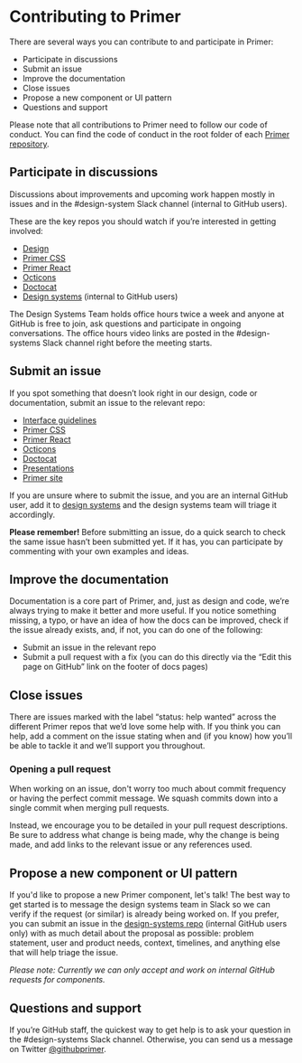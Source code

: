 # Contributing to Primer

There are several ways you can contribute to and participate in Primer:

- Participate in discussions
- Submit an issue
- Improve the documentation
- Close issues
- Propose a new component or UI pattern
- Questions and support

Please note that all contributions to Primer need to follow our code of conduct. You can find the code of conduct in the root folder of each [Primer repository](https://github.com/primer).

## Participate in discussions

Discussions about improvements and upcoming work happen mostly in issues and in the #design-system Slack channel (internal to GitHub users). 

These are the key repos you should watch if you’re interested in getting involved:

- [Design](https://github.com/primer/design)
- [Primer CSS](https://github.com/primer/css)
- [Primer React](https://github.com/primer/components)
- [Octicons](https://github.com/primer/octicons)
- [Doctocat](https://github.com/primer/doctocat)
- [Design systems](https://github.com/github/design-systems) (internal to GitHub users)

The Design Systems Team holds office hours twice a week and anyone at GitHub is free to join, ask questions and participate in ongoing conversations. The office hours video links are posted in the #design-systems Slack channel right before the meeting starts.

## Submit an issue 

If you spot something that doesn’t look right in our design, code or documentation, submit an issue to the relevant repo:

- [Interface guidelines](https://github.com/primer/design) 
- [Primer CSS](https://github.com/primer/css)
- [Primer React](https://github.com/primer/components)
- [Octicons](https://github.com/primer/octicons)
- [Doctocat](https://github.com/primer/doctocat)
- [Presentations](https://github.com/primer/presentations)
- [Primer site](https://github.com/primer/primer.style)

If you are unsure where to submit the issue, and you are an internal GitHub user, add it to [design systems](https://github.com/github/design-systems) and the design systems team will triage it accordingly.

**Please remember!** Before submitting an issue, do a quick search to check the same issue hasn’t been submitted yet. If it has, you can participate by commenting with your own examples and ideas.


## Improve the documentation

Documentation is a core part of Primer, and, just as design and code, we’re always trying to make it better and more useful. If you notice something missing, a typo, or have an idea of how the docs can be improved, check if the issue already exists, and, if not, you can do one of the following:

- Submit an issue in the relevant repo
- Submit a pull request with a fix (you can do this directly via the “Edit this page on GitHub” link on the footer of docs pages)

## Close issues

There are issues marked with the label “status: help wanted” across the different Primer repos that we’d love some help with. If you think you can help, add a comment on the issue stating when and (if you know) how you’ll be able to tackle it and we’ll support you throughout. 

### Opening a pull request

When working on an issue, don't worry too much about commit frequency or having the perfect commit message. We squash commits down into a single commit when merging pull requests.

Instead, we encourage you to be detailed in your pull request descriptions. Be sure to address what change is being made, why the change is being made, and add links to the relevant issue or any references used.

## Propose a new component or UI pattern

If you'd like to propose a new Primer component, let's talk! The best way to get started is to message the design systems team in Slack so we can verify if the request (or similar) is already being worked on. If you prefer, you can submit an issue in the [design-systems repo](https://github.com/github/design-systems) (internal GitHub users only) with as much detail about the proposal as possible: problem statement, user and product needs, context, timelines, and anything else that will help triage the issue.

_Please note: Currently we can only accept and work on internal GitHub requests for components._

## Questions and support

If you’re GitHub staff, the quickest way to get help is to ask your question in the #design-systems Slack channel. Otherwise, you can send us a message on Twitter [@githubprimer](https://twitter.com/githubprimer).
